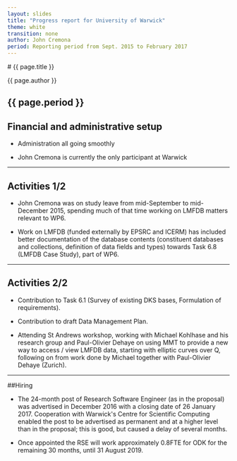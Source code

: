 ```yaml
---
layout: slides
title: "Progress report for University of Warwick"
theme: white
transition: none
author: John Cremona
period: Reporting period from Sept. 2015 to February 2017
---
```


<section data-markdown data-separator="^---\n" data-separator-vertical="^--\n">
# {{ page.title }}

{{ page.author }}

{{ page.period }}
---

## Financial and administrative setup

- Administration all going smoothly

- John Cremona is currently the only participant at Warwick

---

## Activities 1/2

- John Cremona was on study leave from mid-September to mid-December
  2015, spending much of that time working on LMFDB matters relevant
  to WP6.

- Work on LMFDB (funded externally by EPSRC and ICERM) has included
  better documentation of the database contents (constituent
  databases and collections, definition of data fields and types)
  towards Task 6.8 (LMFDB Case Study), part of WP6.

---

## Activities 2/2

- Contribution to Task 6.1 (Survey of existing DKS bases, Formulation
  of requirements).

- Contribution to draft Data Management Plan.

- Attending St Andrews workshop, working with Michael Kohlhase and his
  research group and Paul-Olivier Dehaye on using MMT to provide a new
  way to access / view LMFDB data, starting with elliptic curves over
  Q, following on from work done by Michael together with Paul-Olivier
  Dehaye (Zurich).

---

##Hiring

- The 24-month post of Research Software Engineer (as in the proposal)
  was advertised in December 2016 with a closing date of 26 January
  2017.  Cooperation with Warwick's Centre for Scientific Computing
  enabled the post to be advertised as permanent and at a higher level
  than in the proposal; this is good, but caused a delay of several
  months.

- Once appointed the RSE will work approximately 0.8FTE for ODK for
  the remaining 30 months, until 31 August 2019.

</section>
